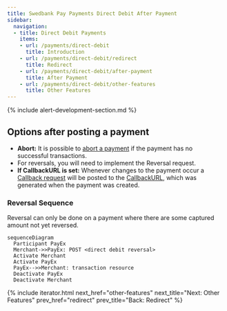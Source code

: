 ```yaml
---
title: Swedbank Pay Payments Direct Debit After Payment
sidebar:
  navigation:
  - title: Direct Debit Payments
    items:
    - url: /payments/direct-debit
      title: Introduction
    - url: /payments/direct-debit/redirect
      title: Redirect
    - url: /payments/direct-debit/after-payment
      title: After Payment
    - url: /payments/direct-debit/other-features
      title: Other Features
---
```


{% include alert-development-section.md %}

## Options after posting a payment

* **Abort:** It is possible to
  [abort a payment][technical-reference-abort-payment] if the payment has no
  successful transactions.
* For reversals, you will need to implement the Reversal request.
* **If CallbackURL is set:** Whenever changes to the payment occur a
  [Callback request][callbackurl-reference] will be posted to the
  [CallbackURL][callbackurl-reference], which was generated when the payment
  was created.

### Reversal Sequence

Reversal can only be done on a payment where there are some captured amount
not yet reversed.

```mermaid
sequenceDiagram
  Participant PayEx
  Merchant->>PayEx: POST <direct debit reversal>
  Activate Merchant
  Activate PayEx
  PayEx-->>Merchant: transaction resource
  Deactivate PayEx
  Deactivate Merchant
```

{% include iterator.html next_href="other-features"
                         next_title="Next: Other Features"
                         prev_href="redirect"
                         prev_title="Back: Redirect" %}

[callbackurl-reference]: /payments/direct-debit/other-features#callback
[technical-reference-abort-payment]: /payments/direct-debit/other-features#abort-payment
